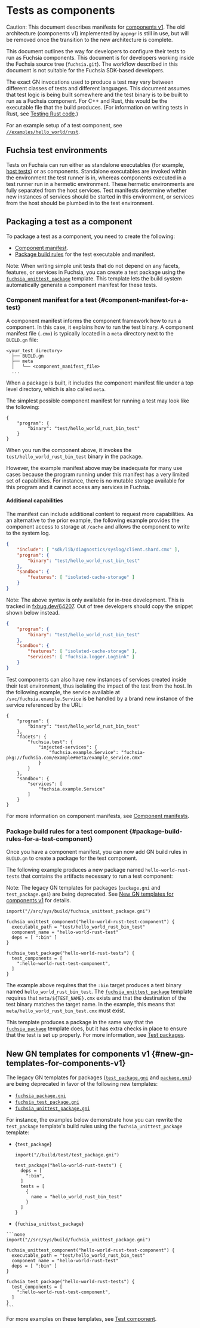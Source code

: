 # Tests as components

Caution: This document describes manifests for [components v1][components-v1].
The old architecture (components v1) implemented by `appmgr` is still in use,
but will be removed once the transition to the new architecture is complete.

This document outlines the way for developers to configure their tests to run as
Fuchsia components. This document is for developers working inside the Fuchsia
source tree (`fuchsia.git`). The workflow described in this document is not
suitable for the Fuchsia SDK-based developers.

The exact GN invocations used to produce a test may vary between different
classes of tests and different languages. This document assumes that test logic
is being built somewhere and the test binary is to be built to run as a Fuchsia
component. For C++ and Rust, this would be the executable file that the build
produces. (For information on writing tests in Rust, see
[Testing Rust code][rust-testing].)

For an example setup of a test component, see
<code>[//examples/hello_world/rust][hello-world-rust]</code>.

## Fuchsia test environments

Tests on Fuchsia can run either as standalone executables (for example,
[host tests][run-fuchsia-test]) or as components. Standalone executables are
invoked within the environment the test runner is in, whereas components
executed in a test runner run in a hermetic environment. These hermetic
environments are fully separated from the host services. Test manifests
determine whether new instances of services should be started in this
environment, or services from the host should be plumbed in to the test
environment.

## Packaging a test as a component

To package a test as a component, you need to create the following:

*   [Component manifest](#component-manifest-for-a-test).
*   [Package build rules](#package-build-rules-for-a-test-component) for the
    test executable and manifest.

Note: When writing simple unit tests that do not depend on any facets, features,
or services in Fuchsia, you can create a test package using the
<code>[fuchsia_unittest_package][fuchsia-unittest-package-gni]</code> template.
This template lets the build system automatically generate a component manifest
for these tests.

### Component manifest for a test {#component-manifest-for-a-test}

A component manifest informs the component framework how to run a component. In
this case, it explains how to run the test binary. A component manifest file
(`.cmx`) is typically located in a `meta` directory next to the `BUILD.gn` file:

```none
<your_test_directory>
  ├── BUILD.gn
  ├── meta
  │   └── <component_manifest_file>
  ...
```

When a package is built, it includes the component manifest file under a top
level directory, which is also called `meta`.

The simplest possible component manifest for running a test may look like the
following:

```none
{
    "program": {
        "binary": "test/hello_world_rust_bin_test"
    }
}
```

When you run the component above, it invokes the
`test/hello_world_rust_bin_test` binary in the package.

However, the example manifest above may be inadequate for many use cases because
the program running under this manifest has a very limited set of capabilities.
For instance, there is no mutable storage available for this program and it
cannot access any services in Fuchsia.

#### Additional capabilities

The manifest can include additional content to request more capabilities. As an
alternative to the prior example, the following example provides the component
access to storage at `/cache` and allows the component to write to the system
log.

```json
{
    "include": [ "sdk/lib/diagnostics/syslog/client.shard.cmx" ],
    "program": {
        "binary": "test/hello_world_rust_bin_test"
    },
    "sandbox": {
        "features": [ "isolated-cache-storage" ]
    }
}
```

Note: The above syntax is only available for in-tree development.
This is tracked in [fxbug.dev/64207](http://fxbug.dev/64207).
Out of tree developers should copy the snippet shown below instead.

```json
{
    "program": {
        "binary": "test/hello_world_rust_bin_test"
    },
    "sandbox": {
        "features": [ "isolated-cache-storage" ],
        "services": [ "fuchsia.logger.LogSink" ]
    }
}
```

Test components can also have new instances of services created inside their
test environment, thus isolating the impact of the test from the host. In the
following example, the service available at `/svc/fuchsia.example.Service` is be
handled by a brand new instance of the service referenced by the URL:

```none
{
    "program": {
        "binary": "test/hello_world_rust_bin_test"
    },
    "facets": {
        "fuchsia.test": {
            "injected-services": {
                "fuchsia.example.Service": "fuchsia-pkg://fuchsia.com/example#meta/example_service.cmx"
            }
        }
    },
    "sandbox": {
        "services": [
            "fuchsia.example.Service"
        ]
    }
}
```

For more information on component manifests, see
[Component manifests][component-manifest].

### Package build rules for a test component {#package-build-rules-for-a-test-component}

Once you have a component manifest, you can now add GN build rules in `BUILD.gn`
to create a package for the test component.

The following example produces a new package named `hello-world-rust-tests` that
contains the artifacts necessary to run a test component:

Note: The legacy GN templates for packages (`package.gni` and `test_package.gni`)
are being deprecated. See
[New GN templates for components v1](#new-gn-templates-for-components-v1)
for details.

```none
import("//src/sys/build/fuchsia_unittest_package.gni")

fuchsia_unittest_component("hello-world-rust-test-component") {
  executable_path = "test/hello_world_rust_bin_test"
  component_name = "hello-world-rust-test"
  deps = [ ":bin" ]
}

fuchsia_test_package("hello-world-rust-tests") {
  test_components = [
    ":hello-world-rust-test-component",
  ]
}
```

The example above requires that the `:bin` target produces a test binary named
`hello_world_rust_bin_test`. The
<code>[fuchsia_unittest_package][fuchsia-unittest-package-gni]</code>
template requires that `meta/${TEST_NAME}.cmx` exists and that the destination
of the test binary matches the target name. In the example, this means that
`meta/hello_world_rust_bin_test.cmx` must exist.

This template produces a package in the same way that the
<code>[fuchsia_package][fuchsia-package-gni]</code> template does, but it
has extra checks in place to ensure that the test is set up properly. For
more information, see [Test packages][test-packages].

## New GN templates for components v1 {#new-gn-templates-for-components-v1}

The legacy GN templates for packages
(<code>[test_package.gni][test-package-gni]</code> and
<code>[package.gni][package-gni]</code>) are being deprecated in favor
of the following new templates:

*   <code>[fuchsia_package.gni][fuchsia-package-gni]</code>
*   <code>[fuchsia_test_package.gni][fuchsia-test-package-gni]</code>
*   <code>[fuchsia_unittest_package.gni][fuchsia-unittest-package-gni]</code>

For instance, the examples below demonstrate how you can rewrite
the `test_package` template's build rules using the
`fuchsia_unittest_package` template:

*   {`test_package`}

    ```none
    import("//build/test/test_package.gni")

    test_package("hello-world-rust-tests") {
      deps = [
        ":bin",
      ]
      tests = [
        {
          name = "hello_world_rust_bin_test"
        }
      ]
    }
    ```

*    {`fuchisa_unittest_package`}

    ```none
    import("//src/sys/build/fuchsia_unittest_package.gni")

    fuchsia_unittest_component("hello-world-rust-test-component") {
      executable_path = "test/hello_world_rust_bin_test"
      component_name = "hello-world-rust-test"
      deps = [ ":bin" ]
    }

    fuchsia_test_package("hello-world-rust-tests") {
      test_components = [
        ":hello-world-rust-test-component",
      ]
    }
    ```

For more examples on these templates, see [Test component][test-component].

<!-- Reference links -->

[components-v1]: /docs/glossary.md#components-v1
[hello-world-rust]: /examples/hello_world/rust
[run-fuchsia-test]: /docs/development/testing/run_fuchsia_tests.md
[component-manifest]: /docs/concepts/components/v1/component_manifests.md
[rust-testing]: /docs/development/languages/rust/testing.md
[test-package-gni]: /build/test/test_package.gni
[package-gni]: /build/package.gni
[test-packages]: /docs/development/components/build.md#test-packages
[fuchsia-package-gni]: /src/sys/build/fuchsia_package.gni
[fuchsia-test-package-gni]: /src/sys/build/fuchsia_test_package.gni
[fuchsia-unittest-package-gni]: /src/sys/build/fuchsia_unittest_package.gni
[test-component]: /docs/concepts/testing/v1_test_component.md
